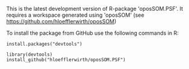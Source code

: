 This is the latest development version of R-package 'oposSOM.PSF'. It requires a workspace generated using 'oposSOM' (see https://github.com/hloefflerwirth/oposSOM)

To install the package from GitHub use the following commands in R:

```
install.packages("devtools")

library(devtools)
install_github("hloefflerwirth/oposSOM.PSF")
```

